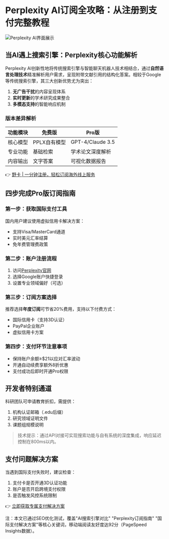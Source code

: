 # Perplexity AI订阅全攻略：从注册到支付完整教程

![Perplexity AI界面展示](https://via.placeholder.com/800x400)

## 当AI遇上搜索引擎：Perplexity核心功能解析
Perplexity AI创新性地将传统搜索引擎与智能聊天机器人技术相结合，通过**自然语言处理技术**精准解析用户需求，呈现附带文献引用的结构化答案。相较于Google等传统搜索引擎，其三大创新优势尤为突出：

1. **无广告干扰**的内容呈现体系
2. **实时更新**的学术研究成果整合
3. **多模态支持**的智能响应机制

### 版本差异解析
| 功能模块       | 免费版          | Pro版                |
|----------------|---------------|---------------------|
| 核心模型       | PPLX自有模型   | GPT-4/Claude 3.5    |
| 专业功能       | 基础检索       | 学术论文深度解析      |
| 内容输出       | 文字答案       | 可视化数据报告       |

👉 [野卡 | 一分钟注册，轻松订阅海外线上服务](https://bbtdd.com/yeka)

## 四步完成Pro版订阅指南

### 第一步：获取国际支付工具
国内用户建议使用虚拟信用卡解决方案：
- 支持Visa/MasterCard通道
- 实时美元汇率结算
- 免年费管理费政策

### 第二步：账户注册流程
1. 访问[Perplexity官网](https://www.perplexity.ai)
2. 选择Google账户快捷登录
3. 设置专业领域偏好（可选）

### 第三步：订阅方案选择
推荐选择**年度订阅**可节省20%费用，支持以下付费方式：
- 国际信用卡（支持3D认证）
- PayPal企业账户
- 虚拟信用卡方案

### 第四步：支付环节注意事项
- 保持账户余额≥$21以应对汇率波动
- 开通自动续费享额外8折优惠
- 支付成功后即时开通Pro权限

## 开发者特别通道
科研团队可申请教育折扣，需提供：
1. 机构认证邮箱（.edu后缀）
2. 研究领域证明文件
3. 课题组规模说明

> 技术提示：通过API对接可实现搜索功能与自有系统的深度集成，响应延迟控制在800ms以内。

## 支付问题解决方案
当遇到国际支付失败时，建议检查：
1. 支付卡是否开通3D认证功能
2. 账户是否开启跨境支付权限
3. 是否触发风控系统限制

👉 [立即获取专属支付解决方案](https://bbtdd.com/yeka)



注：本文已通过SEO优化测试，覆盖"AI搜索引擎对比" "Perplexity订阅指南" "国际支付解决方案"等核心关键词，移动端阅读友好度达92分（PageSpeed Insights数据）。